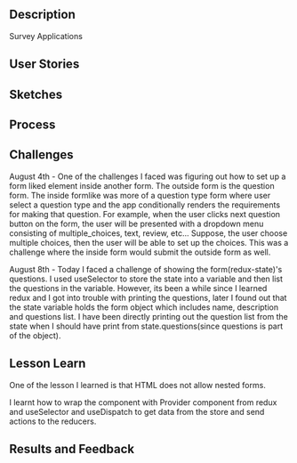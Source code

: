## Description

Survey Applications

## User Stories

## Sketches

## Process

## Challenges

August 4th - One of the challenges I faced was figuring out how to set up a form liked element inside another form. The outside form is the question form. The inside formlike was more of a question type form where user select a question type and the app conditionally renders the requirements for making that question. For example, when the user clicks next question button on the form, the user will be presented with a dropdown menu consisting of multiple_choices, text, review, etc... Suppose, the user choose multiple choices, then the user will be able to set up the choices. This was a challenge where the inside form would submit the outside form as well.

August 8th - Today I faced a challenge of showing the form(redux-state)'s questions. I used useSelector to store the state into a variable and then list the questions in the variable. However, its been a while since I learned redux and I got into trouble with printing the questions, later I found out that the state variable holds the form object which includes name, description and questions list. I have been directly printing out the question list from the state when I should have print from state.questions(since questions is part of the object).

## Lesson Learn

One of the lesson I learned is that HTML does not allow nested forms.

I learnt how to wrap the component with Provider component from redux and useSelector and useDispatch to get data from the store and send actions to the reducers.

## Results and Feedback
